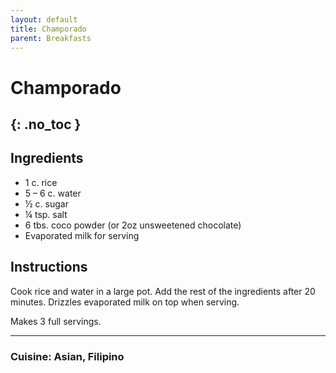 ```yaml
---
layout: default
title: Champorado
parent: Breakfasts
---
```


# Champorado
{: .no_toc }
---

## Ingredients
<ul>
	<li>1 c. rice</li>
	<li>5 – 6 c. water</li>
	<li>½ c. sugar</li>
	<li>¼ tsp. salt</li>
	<li>6 tbs. coco powder (or 2oz unsweetened chocolate)</li>
	<li>Evaporated milk for serving</li>
</ul>

## Instructions
Cook rice and water in a large pot. Add the rest of the ingredients after 20 minutes. Drizzles evaporated milk on top when serving.

Makes 3 full servings.

--- 

### Cuisine: Asian, Filipino